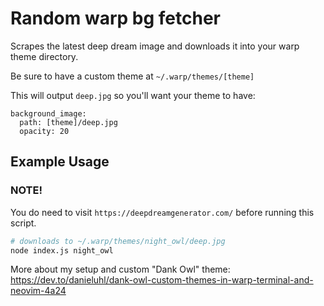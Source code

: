# Random warp bg fetcher

Scrapes the latest deep dream image and downloads it into your warp theme
directory.

Be sure to have a custom theme at `~/.warp/themes/[theme]`

This will output `deep.jpg` so you'll want your theme to have:

```
background_image:
  path: [theme]/deep.jpg
  opacity: 20
```

## Example Usage

### NOTE!

You do need to visit `https://deepdreamgenerator.com/` before running this
script.

```bash
# downloads to ~/.warp/themes/night_owl/deep.jpg
node index.js night_owl
```

More about my setup and custom "Dank Owl" theme:
https://dev.to/danieluhl/dank-owl-custom-themes-in-warp-terminal-and-neovim-4a24
